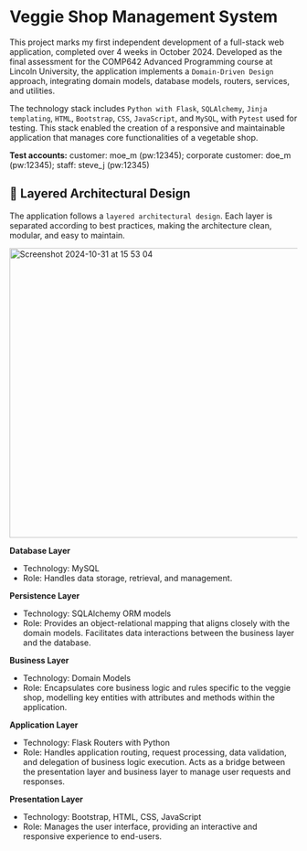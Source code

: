 # Veggie Shop Management System

This project marks my first independent development of a full-stack web application, completed over 4 weeks in October 2024. Developed as the final assessment for the COMP642 Advanced Programming course at Lincoln University, the application implements a `Domain-Driven Design` approach, integrating domain models, database models, routers, services, and utilities.

The technology stack includes `Python with Flask`, `SQLAlchemy`, `Jinja templating`, `HTML`, `Bootstrap`, `CSS`, `JavaScript`, and `MySQL`, with `Pytest` used for testing. This stack enabled the creation of a responsive and maintainable application that manages core functionalities of a vegetable shop.

**Test accounts:** 
customer: moe_m (pw:12345); corporate customer: doe_m (pw:12345); staff: steve_j (pw:12345)

## :tada: Layered Architectural Design

The application follows a `layered architectural design`. Each layer is separated according to best practices, making the architecture clean, modular, and easy to maintain. 

<img width="507" alt="Screenshot 2024-10-31 at 15 53 04" src="https://github.com/user-attachments/assets/10273f29-b768-4a21-8994-968a4146f963">

**Database Layer**
- Technology: MySQL
- Role: Handles data storage, retrieval, and management.

**Persistence Layer**
- Technology: SQLAlchemy ORM models
- Role: Provides an object-relational mapping that aligns closely with the domain models. Facilitates data interactions between the business layer and the database.

**Business Layer**
- Technology: Domain Models
- Role: Encapsulates core business logic and rules specific to the veggie shop, modelling key entities with attributes and methods within the application.

**Application Layer**
- Technology: Flask Routers with Python
- Role: Handles application routing, request processing, data validation, and delegation of business logic execution. Acts as a bridge between the presentation layer and business layer to manage user requests and responses.

**Presentation Layer**
- Technology: Bootstrap, HTML, CSS, JavaScript
- Role: Manages the user interface, providing an interactive and responsive experience to end-users.

